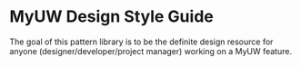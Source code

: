 # MyUW Design Style Guide
The goal of this pattern library is to be the definite design resource for anyone (designer/developer/project manager) working on a MyUW feature.
